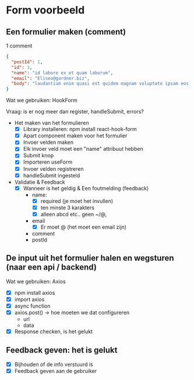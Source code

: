 # Form voorbeeld

## Een formulier maken (comment)

1 comment

```json
{
  "postId": 1,
  "id": 1,
  "name": "id labore ex et quam laborum",
  "email": "Eliseo@gardner.biz",
  "body": "laudantium enim quasi est quidem magnam voluptate ipsam eos tempora quo necessitatibus dolor quam autem quasi reiciendis et nam sapiente accusantium"
}
```

Wat we gebruiken: HookForm

Vraag: is er nog meer dan register, handleSubmit, errors?

- Het maken van het formulieren
  - [x] Library installeren: npm install react-hook-form
  - [x] Apart component maken voor het formulier
  - [x] Invoer velden maken
  - [x] Elk invoer veld moet een "name" attribuut hebben
  - [x] Submit knop
  - [x] Importeren useForm
  - [x] Invoer velden registreren
  - [x] handleSubmit ingesteld
- Validatie & Feedback
  - [x] Wanneer is het geldig & Een foutmelding (feedback)
    - name:
      - [x] required (je moet het invullen)
      - [x] ten minste 3 karakters
      - [x] alleen abcd etc.. geen ~/@,
    - email
      - [x] Er moet @ (het moet een email zijn)
    - comment
    - postId

## De input uit het formulier halen en wegsturen (naar een api / backend)

Wat we gebruiken: Axios

- [x] npm install axios
- [x] import axios
- [x] async function
- [x] axios.post() -> hoe moeten we dat configureren
  - url
  - data
- [x] Response checken, is het gelukt

## Feedback geven: het is gelukt

- [x] Bijhouden of de info verstuurd is
- [x] Feedback geven aan de gebruiker
